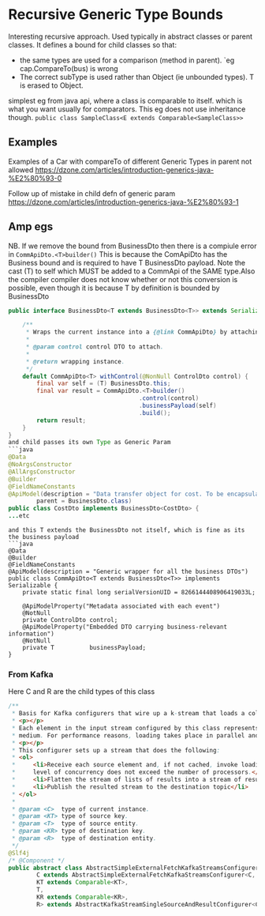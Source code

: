 # Recursive Generic Type Bounds

Interesting recursive approach. Used typically in abstract classes or parent classes.
It defines a bound for child classes so that:
- the same types are used for a comparison (method in parent). `eg cap.CompareTo(bus) is wrong
- The correct subType is used rather than Object (ie unbounded types). T is erased to Object.

simplest eg from java api, where a class is comparable to itself. which is what you want usually for comparators. This eg does not use inheritance though.
`public class SampleClass<E extends Comparable<SampleClass>>`

## Examples

Examples of a Car with compareTo of different Generic Types in parent not allowed
https://dzone.com/articles/introduction-generics-java-%E2%80%93-0

Follow up of mistake in child defn of generic param
https://dzone.com/articles/introduction-generics-java-%E2%80%93-1

## Amp egs
NB. If we remove the bound from BusinessDto then there is a compiule error in `CommApiDto.<T>builder()`
This is because the ComApiDto has the Business bound and is required to have T BusinessDto payload.
Note the cast (T) to self which MUST be added to a CommApi of the SAME type.Also the compiler compiler does not know whether or not this conversion is possible, even though it is because T by definition is bounded by BusinessDto<T>
```java
public interface BusinessDto<T extends BusinessDto<T>> extends Serializable {

    /**
     * Wraps the current instance into a {@link CommApiDto} by attaching a {@link ControlDto} to it.
     *
     * @param control control DTO to attach.
     *
     * @return wrapping instance.
     */
    default CommApiDto<T> withControl(@NonNull ControlDto control) {
        final var self = (T) BusinessDto.this;
        final var result = CommApiDto.<T>builder()
                                     .control(control)
                                     .businessPayload(self)
                                     .build();
        return result;
    }
}
and child passes its own Type as Generic Param
```java
@Data
@NoArgsConstructor
@AllArgsConstructor
@Builder
@FieldNameConstants
@ApiModel(description = "Data transfer object for cost. To be encapsulated into a wrapper DTO",
        parent = BusinessDto.class)
public class CostDto implements BusinessDto<CostDto> {
...etc
```
```
and this T extends the BusinessDto not itself, which is fine as its the business payload
```java
@Data
@Builder
@FieldNameConstants
@ApiModel(description = "Generic wrapper for all the business DTOs")
public class CommApiDto<T extends BusinessDto<T>> implements Serializable {
    private static final long serialVersionUID = 8266144408906419033L;

    @ApiModelProperty("Metadata associated with each event")
    @NotNull
    private ControlDto control;
    @ApiModelProperty("Embedded DTO carrying business-relevant information")
    @NotNull
    private T          businessPayload;
}
```

### From Kafka
Here C and R are the child types of this class
```java
/**
 * Basis for Kafka configurers that wire up a k-stream that loads a collection of outputs for each input.
 * <p></p>
 * Each element in the input stream configured by this class represents a collection of entities to load from an external
 * medium. For performance reasons, loading takes place in parallel and it is optionally cached.
 * <p></p>
 * This configurer sets up a stream that does the following:
 * <ol>
 *     <li>Receive each source element and, if not cached, invoke loading the results from the external medium in parallel. The
 *     level of concurrency does not exceed the number of processors.</li>
 *     <li>Flatten the stream of lists of results into a stream of result entities</li>
 *     <li>Publish the resulted stream to the destination topic</li>
 * </ol>
 *
 * @param <C>  type of current instance.
 * @param <KT> type of source key.
 * @param <T>  type of source entity.
 * @param <KR> type of destination key.
 * @param <R>  type of destination entity.
 */
@Slf4j
/* @Component */
public abstract class AbstractSimpleExternalFetchKafkaStreamsConfigurer<
        C extends AbstractSimpleExternalFetchKafkaStreamsConfigurer<C, KT, T, KR, R>,
        KT extends Comparable<KT>,
        T,
        KR extends Comparable<KR>,
        R> extends AbstractKafkaStreamSingleSourceAndResultConfigurer<C, KT, T, KR, R> {
```

